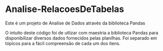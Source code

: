 # Analise-RelacoesDeTabelas
Este é um projeto de Analise de Dados através da biblioteca Pandas


O intuito deste código foi de utlizar com maestria a biblioteca Pandas para disponibilizar diversos dados fornecidos pelas planilhas.
Foi separado em tópicos para a fácil compreensão de cada um dos itens.
